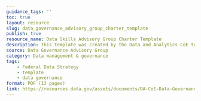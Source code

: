 ```yaml
---
guidance_tags: ''
toc: true
layout: resource
slug: data_governance_advisory_group_charter_template
publish: true
resource_name: Data Skills Advisory Group Charter Template
description: This template was created by the Data and Analytics CoE to help agencies as they build a Data Governance Advisory Group (DGAG) Charter. 
source: Data Governance Advisory Group
category: Data management & governance
tags:
    - Federal Data Strategy
    - template
    - data governance
format: PDF (13 pages)
link: https://resources.data.gov/assets/documents/DA-CoE-Data-Governance-Advisory-Group-(DGAG)-Charter-Template.pdf
---
```

